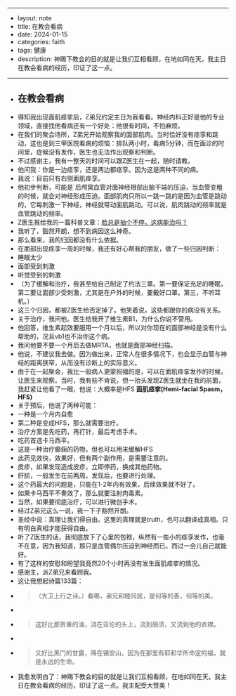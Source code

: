 - --
- layout: note
- title: 在教会看病
- date: 2024-01-15 
- categories: faith
- tags: 健康
- description: 神赐下教会的目的就是让我们互相看顾，在地如同在天。我主日在教会看病的经历，印证了这一点。
- --
- ## 在教会看病
- 得知我出现面肌痉挛后，Z弟兄约定主日为我看看。神经内科正好是他的专业领域，直接找他看病还有一个好处：他很有时间，不怕麻烦。
- 在我们的聚会场所，Z弟兄开始观察我的面部肌肉。当时恰好没有痉孪和跳动，这也是到三甲医院看病的烦恼：排队两小时，看病5分钟，而在面诊的时间里，症候没有发作，医生也无法作出观察和判断。
- 不过感谢主，我有一整天的时间可以跟Z医生在一起，随时请教。
- 他问我：你是一边痉孪，还是两边都痉孪。因为这是两种不同的病。
- 我说：目前只有右侧面肌痉孪。
- 他初步判断，可能是`后颅窝血管对面神经根部出脑干端的压迫，当血管变粗的时候，就会对神经形成压迫。面部肌肉只所以一跳一跳的是因为血管是跳动的，它每刺激一下神经，神经就带动面肌跳动。可以说，肌肉跳动的频率就是血管跳动的频率。
- Z医生推给我的一篇科普文章：[脸总是抽个不停，这病能治吗？](https://mp.weixin.qq.com/s/Q_5dSFsooCCQG0feHsP2YA)
- 我听了，豁然开朗，想不到病因这么神奇。
- 那么看来，我的归因都没有什么依据。
- 在面部出现痉孪一周的时候，我还有好心帮我的朋友，做了一些归因判断：
- 睡眠太少
- 面部受到刺激
- 听觉受到的刺激
- （为了缓解和治疗，我甚至给自己制定了约法三章。第一要保证充足的睡眠，第二要让面部少受刺激，尤其是在户外的时候，要戴好口罩。第三，不听耳机。）
- 这三个归因，都被Z医生给否定掉了。他笑着说，这些都跟你的病没有关系。
- 关于治疗，我问他。医生给我开了维生素B1，为什么你说不管用。
- 他回答，维生素起效要服用一个月以后，所以对你现在的面部神经是没有什么帮助的，况且vb1也不治你这个病。
- 我问他要不要一个月后去做MRTA，也就是面部神经扫描。
- 他说，不建议我去做。因为做出来，正常人在很多情况下，也会显示血管与神经的距离狭窄，从而没有诊断上的实际意义。
- 由于在一起聚会，我比一般病人更蒙祝福的是，可以在面肌痉挛发作的时候，让医生来观察。当时，我有些不肯说，但一抬头发现Z医生就坐在我的前面，我赶紧让他看了一眼，他说：大概率是HFS **面肌痉挛(Hemi-facial Spasm，HFS)**
- 关于预后，他说了两种可能： 
- 一种是一个月内自愈
- 第二种是变成HFS，那么就需要治疗。
- 治疗方案是先吃药，再打针，最后考虑手术。
- 吃药首选卡马西平。
- 这是一种治疗癫痫的药物，但也可以用来缓解HFS
- 此药见效快，效果好，但有两个副作用，是需要注意的。
- 皮疹，如果发现造成皮疹，立即停药，换成其他药物。
- 肝损，一般发生在前两周，发现后，也要进行处理。
- 这个药最大的问题是，只能在1-2年内有效果，后续效果就不好了。
- 如果卡马西平不奏效了，那么就要注射肉毒素。
- 当然，如果要彻底治疗，可以进行微创手术。
- 经过Z弟兄这么一说，我一下子豁然开朗。
- 圣经中说：真理让我们得自由。这里的真理就是truth，也可以翻译成真相。只有明白真相才能获得自由。
- 听了Z医生的话，我彻底放下了心里的包袱，纵然有一些小的痉孪发作，也毫不在意，因为我知道，那只是血管偶尔压迫到神经而已。而过一会儿自己就能好。
- 有了这样的安慰和盼望我竟然20个小时再没有发生面肌痉挛的情况。
- 感谢主，派Z弟兄来看顾我。
- 这让我想起诗篇133篇：
- > （大卫上行之诗。）看哪，弟兄和睦同居，是何等的善，何等的美。
- > 
- > 这好比那贵重的油，浇在亚伦的头上，流到胡须，又流到他的衣襟。
- > 
- > 又好比黑门的甘露，降在锡安山。因为在那里有耶和华所命定的福，就是永远的生命。
- 我愈发明白了：神赐下教会的目的就是让我们互相看顾，在地如同在天。我主日在教会看病的经历，印证了这一点。我主配受大赞美！
